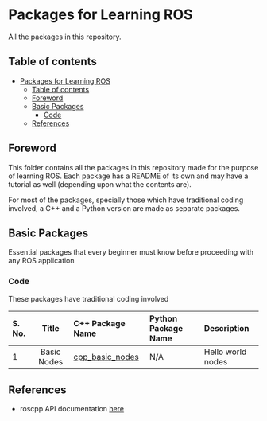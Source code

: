 # Packages for Learning ROS

All the packages in this repository.

## Table of contents

- [Packages for Learning ROS](#packages-for-learning-ros)
    - [Table of contents](#table-of-contents)
    - [Foreword](#foreword)
    - [Basic Packages](#basic-packages)
        - [Code](#code)
    - [References](#references)

## Foreword

This folder contains all the packages in this repository made for the purpose of learning ROS. Each package has a README of its own and may have a tutorial as well (depending upon what the contents are).

For most of the packages, specially those which have traditional coding involved, a C++ and a Python version are made as separate packages.

## Basic Packages

Essential packages that every beginner must know before proceeding with any ROS application

### Code

These packages have traditional coding involved

| S. No. | Title | C++ Package Name | Python Package Name | Description |
| :--- | :---: | :----- | :------ | :----- |
| 1 | Basic Nodes | [cpp_basic_nodes](./cpp_basic_nodes/README.md) | N/A | Hello world nodes |

## References

- roscpp API documentation [here](https://docs.ros.org/en/api/roscpp/html/)
